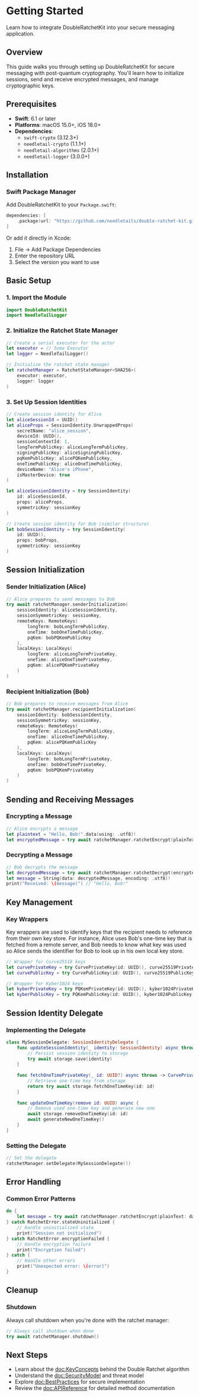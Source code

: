 # Getting Started

Learn how to integrate DoubleRatchetKit into your secure messaging application.

## Overview

This guide walks you through setting up DoubleRatchetKit for secure messaging with post-quantum cryptography. You'll learn how to initialize sessions, send and receive encrypted messages, and manage cryptographic keys.

## Prerequisites

- **Swift**: 6.1 or later
- **Platforms**: macOS 15.0+, iOS 18.0+
- **Dependencies**: 
  - `swift-crypto` (3.12.3+)
  - `needletail-crypto` (1.1.1+)
  - `needletail-algorithms` (2.0.1+)
  - `needletail-logger` (3.0.0+)

## Installation

### Swift Package Manager

Add DoubleRatchetKit to your `Package.swift`:

```swift
dependencies: [
    .package(url: "https://github.com/needletails/double-ratchet-kit.git", from: "1.0.0")
]
```

Or add it directly in Xcode:
1. File → Add Package Dependencies
2. Enter the repository URL
3. Select the version you want to use

## Basic Setup

### 1. Import the Module

```swift
import DoubleRatchetKit
import NeedleTailLogger
```

### 2. Initialize the Ratchet State Manager

```swift
// Create a serial executor for the actor
let executor = // Some Executor
let logger = NeedleTailLogger()

// Initialize the ratchet state manager
let ratchetManager = RatchetStateManager<SHA256>(
    executor: executor,
    logger: logger
)
```

### 3. Set Up Session Identities

```swift
// Create session identity for Alice
let aliceSessionId = UUID()
let aliceProps = SessionIdentity.UnwrappedProps(
    secretName: "alice_session",
    deviceId: UUID(),
    sessionContextId: 1,
    longTermPublicKey: aliceLongTermPublicKey,
    signingPublicKey: aliceSigningPublicKey,
    pqKemPublicKey: alicePQKemPublicKey,
    oneTimePublicKey: aliceOneTimePublicKey,
    deviceName: "Alice's iPhone",
    isMasterDevice: true
)

let aliceSessionIdentity = try SessionIdentity(
    id: aliceSessionId,
    props: aliceProps,
    symmetricKey: sessionKey
)

// Create session identity for Bob (similar structure)
let bobSessionIdentity = try SessionIdentity(
    id: UUID(),
    props: bobProps,
    symmetricKey: sessionKey
)
```

## Session Initialization

### Sender Initialization (Alice)

```swift
// Alice prepares to send messages to Bob
try await ratchetManager.senderInitialization(
    sessionIdentity: aliceSessionIdentity,
    sessionSymmetricKey: sessionKey,
    remoteKeys: RemoteKeys(
        longTerm: bobLongTermPublicKey,
        oneTime: bobOneTimePublicKey,
        pqKem: bobPQKemPublicKey
    ),
    localKeys: LocalKeys(
        longTerm: aliceLongTermPrivateKey,
        oneTime: aliceOneTimePrivateKey,
        pqKem: alicePQKemPrivateKey
    )
)
```

### Recipient Initialization (Bob)

```swift
// Bob prepares to receive messages from Alice
try await ratchetManager.recipientInitialization(
    sessionIdentity: bobSessionIdentity,
    sessionSymmetricKey: sessionKey,
    remoteKeys: RemoteKeys(
        longTerm: aliceLongTermPublicKey,
        oneTime: aliceOneTimePublicKey,
        pqKem: alicePQKemPublicKey
    ),
    localKeys: LocalKeys(
        longTerm: bobLongTermPrivateKey,
        oneTime: bobOneTimePrivateKey,
        pqKem: bobPQKemPrivateKey
    )
)
```

## Sending and Receiving Messages

### Encrypting a Message

```swift
// Alice encrypts a message
let plaintext = "Hello, Bob!".data(using: .utf8)!
let encryptedMessage = try await ratchetManager.ratchetEncrypt(plainText: plaintext)
```

### Decrypting a Message

```swift
// Bob decrypts the message
let decryptedMessage = try await ratchetManager.ratchetDecrypt(encryptedMessage)
let message = String(data: decryptedMessage, encoding: .utf8)!
print("Received: \(message)") // "Hello, Bob!"
```

## Key Management

### Key Wrappers

Key wrappers are used to identify keys that the recipient needs to reference from their own key store. For instance, Alice uses Bob's one-time key that is fetched from a remote server, and Bob needs to know what key was used so Alice sends the identifier for Bob to look up in his own local key store.

```swift
// Wrapper for Curve25519 keys
let curvePrivateKey = try CurvePrivateKey(id: UUID(), curve25519PrivateKey.rawRepresentation)
let curvePublicKey = try CurvePublicKey(id: UUID(), curve25519PublicKey.rawRepresentation)

// Wrapper for Kyber1024 keys
let kyberPrivateKey = try PQKemPrivateKey(id: UUID(), kyber1024PrivateKey.rawRepresentation)
let kyberPublicKey = try PQKemPublicKey(id: UUID(), kyber1024PublicKey.rawRepresentation)
```

## Session Identity Delegate

### Implementing the Delegate

```swift
class MySessionDelegate: SessionIdentityDelegate {
    func updateSessionIdentity(_ identity: SessionIdentity) async throws {
        // Persist session identity to storage
        try await storage.save(identity)
    }
    
    func fetchOneTimePrivateKey(_ id: UUID?) async throws -> CurvePrivateKey? {
        // Retrieve one-time key from storage
        return try await storage.fetchOneTimeKey(id: id)
    }
    
    func updateOneTimeKey(remove id: UUID) async {
        // Remove used one-time key and generate new one
        await storage.removeOneTimeKey(id: id)
        await generateNewOneTimeKey()
    }
}
```

### Setting the Delegate

```swift
// Set the delegate
ratchetManager.setDelegate(MySessionDelegate())
```

## Error Handling

### Common Error Patterns

```swift
do {
    let message = try await ratchetManager.ratchetEncrypt(plainText: data)
} catch RatchetError.stateUninitialized {
    // Handle uninitialized state
    print("Session not initialized")
} catch RatchetError.encryptionFailed {
    // Handle encryption failure
    print("Encryption failed")
} catch {
    // Handle other errors
    print("Unexpected error: \(error)")
}
```

## Cleanup

### Shutdown

Always call shutdown when you're done with the ratchet manager:

```swift
// Always call shutdown when done
try await ratchetManager.shutdown()
```

## Next Steps

- Learn about the <doc:KeyConcepts> behind the Double Ratchet algorithm
- Understand the <doc:SecurityModel> and threat model
- Explore <doc:BestPractices> for secure implementation
- Review the <doc:APIReference> for detailed method documentation 
